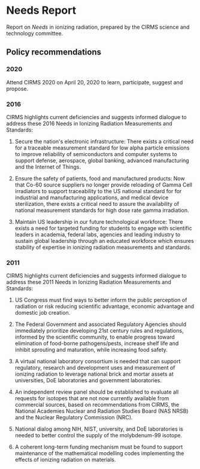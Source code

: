 # Needs Report

Report on _Needs_ in ionizing radiation, prepared by the CIRMS science and technology committee.

## Policy recommendations

### 2020

Attend CIRMS 2020 on April 20, 2020 to learn, participate, suggest and propose.

### 2016

CIRMS highlights current deficiencies and suggests informed dialogue to address these 2016 Needs in Ionizing Radiation Measurements and Standards:

1. Secure the nation's electronic infrastructure: There exists a critical need for a traceable measurement standard for low alpha particle emissions to improve reliability of semiconductors and computer systems to support defense, aerospace, global banking, advanced manufacturing and the Internet of Things.

2. Ensure the safety of patients, food and manufactured products: Now that Co-60 source suppliers no longer provide reloading of Gamma Cell irradiators to support traceability to the US national standard for for industrial and manufacturing applications, and medical device sterilization, there exists a critical need to assure the availability of national measurement standards for high dose rate gamma irradiation.

3. Maintain US leadership in our future technological workforce: There exists a need for targeted funding for students to engage with scientific leaders in academia, federal labs, agencies and leading industry to sustain global leadership through an educated workforce which ensures stability of expertise in ionizing radiation measurements and standards.


### 2011

CIRMS highlights current deficiencies and suggests informed dialogue to address these 2011 Needs in Ionizing Radiation Measurements and Standards:

1. US Congress must find ways to better inform the public perception of radiation or risk reducing scientific advantage, economic advantage and domestic job creation.

2. The Federal Government and associated Regulatory Agencies should immediately prioritize developing 21st century rules and regulations, informed by the scientific community, to enable progress toward elimination of food-borne pathogens/pests, increase shelf life and inhibit sprouting and maturation, while increasing food safety.

3. A virtual national laboratory consortium is needed that can support regulatory, research and development uses and measurement of ionizing radiation to leverage national brick and mortar assets at universities, DoE laboratories and government laboratories.

4. An independent review panel should be established to evaluate all requests for isotopes that are not now currently available from commercial sources, based on recommendations from CIRMS, the National Academies Nuclear and Radiation Studies Board (NAS NRSB) and the Nuclear Regulatory Commission (NRC).

5. National dialog among NIH, NIST, university, and DoE laboratories is needed to better control the supply of the molybdenum-99 isotope.

6. A coherent long-term funding mechanism must be found to support maintenance of the mathematical modelling codes implementing the effects of ionizing radiation on materials.
